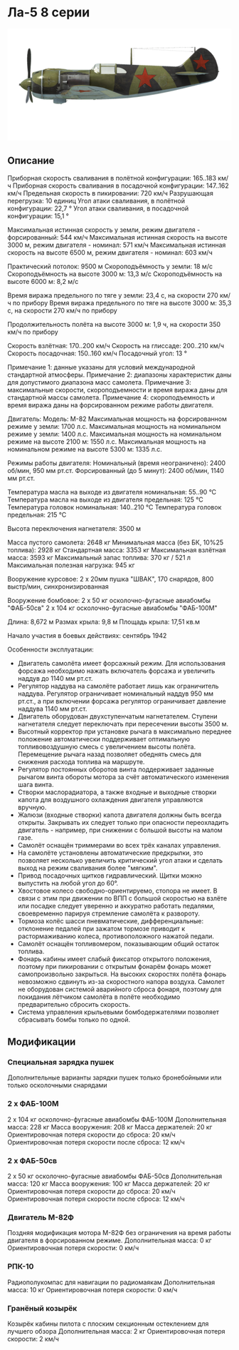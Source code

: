 # Ла-5 8 серии

![la5s8](../images/la5s8.png)

## Описание

Приборная скорость сваливания в полётной конфигурации: 165..183 км/ч
Приборная скорость сваливания в посадочной конфигурации: 147..162 км/ч
Предельная скорость в пикировании: 720 км/ч
Разрушающая перегрузка: 10 единиц
Угол атаки сваливания, в полётной конфигурации: 22,7 °
Угол атаки сваливания, в посадочной конфигурации: 15,1 °

Максимальная истинная скорость у земли, режим двигателя - форсированный: 544 км/ч
Максимальная истинная скорость на высоте 3000 м, режим двигателя - номинал: 571 км/ч
Максимальная истинная скорость на высоте 6500 м, режим двигателя - номинал: 603 км/ч

Практический потолок: 9500 м
Скороподъёмность у земли: 18 м/с
Скороподъёмность на высоте 3000 м: 13,3 м/с
Скороподъёмность на высоте 6000 м: 8,2 м/с

Время виража предельного по тяге у земли: 23,4 с, на скорости 270 км/ч по прибору
Время виража предельного по тяге на высоте 3000 м: 35,3 с, на скорости 270 км/ч по прибору

Продолжительность полёта на высоте 3000 м: 1,9 ч, на скорости 350 км/ч по прибору

Скорость взлётная: 170..200 км/ч
Скорость на глиссаде: 200..210 км/ч
Скорость посадочная: 150..160 км/ч
Посадочный угол: 13 °

Примечание 1: данные указаны для условий международной стандартной атмосферы.
Примечание 2: диапазоны характеристик даны для допустимого диапазона масс самолета.
Примечание 3: максимальные скорости, скороподъемности и время виража даны для стандартной массы самолета.
Примечание 4: скороподъемность и время виража даны на форсированном режиме работы двигателя.

Двигатель:
Модель: М-82
Максимальная мощность на форсированном режиме у земли: 1700 л.с.
Максимальная мощность на номинальном режиме у земли: 1400 л.с.
Максимальная мощность на номинальном режиме на высоте 2100 м: 1550 л.с.
Максимальная мощность на номинальном режиме на высоте 5300 м: 1335 л.с.

Режимы работы двигателя:
Номинальный (время неограничено): 2400 об/мин, 950 мм рт.ст.
Форсированный (до 5 минут): 2400 об/мин, 1140 мм рт.ст.

Температура масла на выходе из двигателя номинальная: 55..90 °С
Температура масла на выходе из двигателя предельная: 125 °С
Температура головок номинальная: 140..210 °С
Температура головок предельная: 215 °С

Высота переключения нагнетателя: 3500 м

Масса пустого самолета: 2648 кг
Минимальная масса (без БК, 10%25 топлива): 2928 кг
Стандартная масса: 3353 кг
Максимальная взлётная масса: 3593 кг
Максимальный запас топлива: 370 кг / 521 л
Максимальная полезная нагрузка: 945 кг

Вооружение курсовое:
2 x 20мм пушка "ШВАК", 170 снарядов, 800 выстр/мин, синхронизированная

Вооружение бомбовое:
2 x 50 кг осколочно-фугасные авиабомбы "ФАБ-50св"
2 x 104 кг осколочно-фугасные авиабомбы "ФАБ-100М"

Длина: 8,672 м
Размах крыла: 9,8 м
Площадь крыла: 17,51 кв.м

Начало участия в боевых действиях: сентябрь 1942

Особенности эксплуатации:
- Двигатель самолёта имеет форсажный режим. Для использования форсажа необходимо нажать включатель форсажа и увеличить наддув до 1140 мм рт.ст.
- Регулятор наддува на самолёте работает лишь как ограничитель наддува. Регулятор ограничивает номинальный наддув 950 мм рт.ст., а при включении форсажа регулятор ограничивает давление наддува 1140 мм рт.ст.
- Двигатель оборудован двухступенчатым нагнетателем. Ступени нагнетателя следует переключать при пересечении высоты 3500 м.
- Высотный корректор при установке рычага в максимально переднее положение автоматически поддерживает оптимальную топливовоздушную смесь с увеличением высоты полёта. Перемещение рычага назад позволяет обеднять смесь для снижения расхода топлива на маршруте.
- Регулятор постоянных оборотов винта поддерживает заданные рычагом винта обороты мотора за счёт автоматического изменения шага винта.
- Створки маслорадиатора, а также входные и выходные створки капота для воздушного охлаждения двигателя управляются вручную.
- Жалюзи (входные створки) капота двигателя должны быть всегда открыты. Закрывать их следует только при опасности переохладить двигатель - например, при снижении с большой высоты на малом газе.
- Самолёт оснащён триммерами во всех трёх каналах управления.
- На самолёте установлены автоматические предкрылки, это позволяет несколько увеличить критический угол атаки и сделать выход на режим сваливания более "мягким".
- Привод посадочных щитков гидравлический. Щитки можно выпустить на любой угол до 60°.
- Хвостовое колесо свободно-ориентируемо, стопора не имеет. В связи с этим при движении по ВПП с большой скоростью на взлёте или посадке следует уверенно и аккуратно работать педалями, своевременно парируя стремление самолёта к развороту.
- Тормоза колёс шасси пневматические, дифференциальные: отклонение педалей при зажатом тормозе приводит к растормаживанию колеса, противоположного нажатой педали.
- Самолёт оснащён топливомером, показывающим общий остаток топлива.
- Фонарь кабины имеет слабый фиксатор открытого положения, поэтому при пикировании с открытым фонарём фонарь может самопроизвольно закрыться. На высоких скоростях полёта фонарь невозможно сдвинуть из-за скоростного напора воздуха. Самолет не оборудован системой аварийного сброса фонаря, поэтому для покидания лётчиком самолёта в полёте необходимо предварительно сбросить скорость.
- Система управления крыльевыми бомбодержателями позволяет сбрасывать бомбы только по одной.

## Модификации



### Специальная зарядка пушек

Дополнительные варианты зарядки пушек только бронебойными или только осколочными снарядами

### 2 х ФАБ-100М

2 x 104 кг осколочно-фугасные авиабомбы ФАБ-100М
Дополнительная масса: 228 кг
Масса вооружения: 208 кг
Масса держателей: 20 кг
Ориентировочная потеря скорости до сброса: 20 км/ч
Ориентировочная потеря скорости после сброса: 12 км/ч

### 2 х ФАБ-50св

2 x 50 кг осколочно-фугасные авиабомбы ФАБ-50св
Дополнительная масса: 120 кг
Масса вооружения: 100 кг
Масса держателей: 20 кг
Ориентировочная потеря скорости до сброса: 20 км/ч
Ориентировочная потеря скорости после сброса: 12 км/ч﻿

### Двигатель М-82Ф

Поздняя модификация мотора М-82Ф без ограничения на время работы двигателя в форсированном режиме.
Дополнительная масса: 0 кг
Ориентировочная потеря скорости: 0 км/ч﻿

### РПК-10

Радиополукомпас для навигации по радиомаякам
Дополнительная масса: 10 кг
Ориентировочная потеря скорости: 0 км/ч﻿

### Гранёный козырёк

Козырёк кабины пилота с плоским секционным остеклением для лучшего обзора
Дополнительная масса: 2 кг
Ориентировочная потеря скорости: 2 км/ч